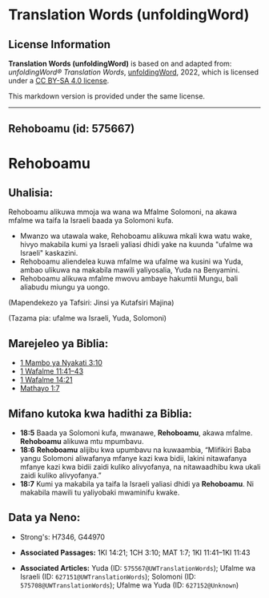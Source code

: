 # Translation Words (unfoldingWord)

## License Information

**Translation Words (unfoldingWord)** is based on and adapted from: _unfoldingWord® Translation Words_, [unfoldingWord](https://unfoldingword.org/utw), 2022, which is licensed under a [CC BY-SA 4.0 license](https://creativecommons.org/licenses/by-sa/4.0/legalcode.en).

This markdown version is provided under the same license.



--------------------------------

## Rehoboamu (id: 575667)

Rehoboamu
=========

Uhalisia:
---------

Rehoboamu alikuwa mmoja wa wana wa Mfalme Solomoni, na akawa mfalme wa taifa la Israeli baada ya Solomoni kufa.

* Mwanzo wa utawala wake, Rehoboamu alikuwa mkali kwa watu wake, hivyo makabila kumi ya Israeli yaliasi dhidi yake na kuunda "ufalme wa Israeli" kaskazini.
* Rehoboamu aliendelea kuwa mfalme wa ufalme wa kusini wa Yuda, ambao ulikuwa na makabila mawili yaliyosalia, Yuda na Benyamini.
* Rehoboamu alikuwa mfalme mwovu ambaye hakumtii Mungu, bali aliabudu miungu ya uongo.

(Mapendekezo ya Tafsiri: Jinsi ya Kutafsiri Majina)

(Tazama pia: ufalme wa Israeli, Yuda, Solomoni)

Marejeleo ya Biblia:
--------------------

* [1 Mambo ya Nyakati 3:10](https://ref.ly/1Chr3:10)
* [1 Wafalme 11:41–43](https://ref.ly/1Kgs11:41-1Kgs11:43)
* [1 Wafalme 14:21](https://ref.ly/1Kgs14:21)
* [Mathayo 1:7](https://ref.ly/Matt1:7)

Mifano kutoka kwa hadithi za Biblia:
------------------------------------

* **18:5** Baada ya Solomoni kufa, mwanawe, **Rehoboamu**, akawa mfalme. **Rehoboamu** alikuwa mtu mpumbavu.
* **18:6** **Rehoboamu** alijibu kwa upumbavu na kuwaambia, “Mlifikiri Baba yangu Solomoni aliwafanya mfanye kazi kwa bidii, lakini nitawafanya mfanye kazi kwa bidii zaidi kuliko alivyofanya, na nitawaadhibu kwa ukali zaidi kuliko alivyofanya.”
* **18:7** Kumi ya makabila ya taifa la Israeli yaliasi dhidi ya **Rehoboamu**. Ni makabila mawili tu yaliyobaki mwaminifu kwake.

Data ya Neno:
-------------

* Strong's: H7346, G44970

* **Associated Passages:** 1KI 14:21; 1CH 3:10; MAT 1:7; 1KI 11:41–1KI 11:43
* **Associated Articles:** Yuda (ID: `575567@UWTranslationWords`); Ufalme wa Israeli (ID: `627151@UWTranslationWords`); Solomoni (ID: `575708@UWTranslationWords`); Ufalme wa Yuda (ID: `627152@Unknown`)

